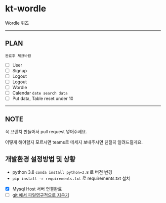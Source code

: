 # kt-wordle

Wordle 퀴즈

---

## PLAN

`완료후 체크바람`

- [ ] User
- [ ] Signup
- [ ] Logout
- [ ] Logout
- [ ] Wordle
- [ ] Calendar `date search data`
- [ ] Put data, Table reset under 10

---

## NOTE

꼭 브랜치 만들어서 pull request 넣어주세요.

어떻게 해야할지 모르시면 teams로 메세지 보내주시면 친절히 알려드릴게요.

## 개발환경 설정방법 및 상황

- python 3.8 `conda install python=3.8` 로 버전 변경
- `pip install -r requirements.txt` 로 requirements.txt 설치

- [x] Mysql Host 서버 연결완료
- [ ] [git 에서 파일영구적으로 지우기](https://wani.kr/posts/2015/02/02/git-3-remove-file-forever/)
